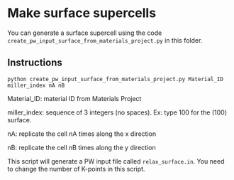 # Make surface supercells

You can generate a surface supercell using the code ```create_pw_input_surface_from_materials_project.py``` in this folder. 

## Instructions

```
python create_pw_input_surface_from_materials_project.py Material_ID miller_index nA nB
```

Material_ID: material ID from Materials Project

miller_index: sequence of 3 integers (no spaces). Ex: type 100 for the (100) surface.

nA: replicate the cell nA times along the x direction

nB: replicate the cell nB times along the y direction

This script will generate a PW input file called ```relax_surface.in```. You need to change the number of K-points in this script.
